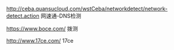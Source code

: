 http://ceba.quansucloud.com/wstCeba/networkdetect/network-detect.action  网速通-DNS检测

https://www.boce.com/  拨测

http://www.17ce.com/  17ce
